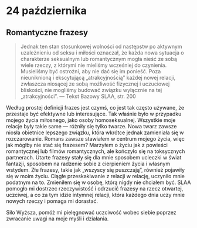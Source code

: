
# 24 października

## Romantyczne frazesy

> Jednak ten stan stosunkowej wolności od następstw po aktywnym uzależnieniu od seksu i miłości oznaczał, że każda nowa sytuacja o charakterze seksualnym lub romantycznym mogła nieść ze sobą wiele rzeczy, z którymi nie mieliśmy wcześniej do czynienia. Musieliśmy być ostrożni, aby nie dać się im ponieść. Poza nieuniknioną i ekscytującą „atrakcyjnością” każdej nowej relacji, zwłaszcza niosącej ze sobą możliwość fizycznej i uczuciowej bliskości, nie mogliśmy budować związku wyłącznie na tej „atrakcyjności”. — Tekst Bazowy SLAA, str. 200

Według prostej definicji frazes jest czymś, co jest tak często używane, że przestaje być efektywne lub interesujące. Tak właśnie było w przypadku mojego życia miłosnego, jako osoby homoseksualnej. Wszystkie moje relacje były takie same — różniły się tylko twarze. Nowa twarz zawsze niosła obietnice lepszego związku, która wkrótce jednak zamieniała się w rozczarowanie. Romans zawsze stawiałem w centrum mojego życia, więc jak mógłby nie stać się frazesem? Marzyłem o życiu jak z powieści romantycznej lub filmów romantycznych, ale kończyło się na toksycznych partnerach. Utarte frazesy stały się dla mnie sposobem ucieczki w świat fantazji, sposobem na radzenie sobie z cierpieniem życia i własnym wstydem. Złe frazesy, takie jak „wszyscy się puszczają”, również pojawiły się w moim życiu. Ciągłe przeskakiwanie z relacji w relację, uczyniło mnie podatnym na to. Zmieniłem się w osobę, którą nigdy nie chciałem być. SLAA pomogło mi dostrzec rzeczywistość i odrzucić frazesy na rzecz otwartej, uczciwej, a co za tym idzie intymnej relacji, która każdego dnia uczy mnie nowych rzeczy i pomaga mi dorastać.

Siło Wyższa, pomóż mi pielęgnować uczciwość wobec siebie poprzez zwracanie uwagi na moje myśli i działania.
